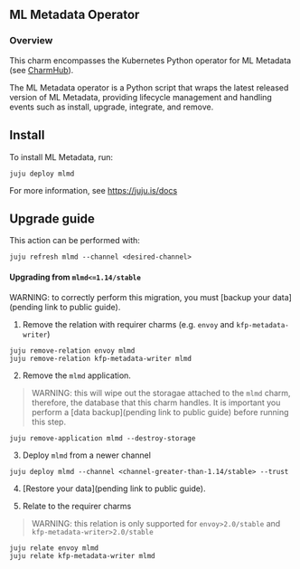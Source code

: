 ## ML Metadata Operator

### Overview
This charm encompasses the Kubernetes Python operator for ML Metadata (see
[CharmHub](https://charmhub.io/?q=mlmd)).

The ML Metadata operator is a Python script that wraps the latest released version of ML
Metadata, providing lifecycle management and handling events such as install, upgrade,
integrate, and remove.

## Install

To install ML Metadata, run:

    juju deploy mlmd

For more information, see https://juju.is/docs

## Upgrade guide

This action can be performed with:

```
juju refresh mlmd --channel <desired-channel>
```

#### Upgrading from `mlmd<=1.14/stable`

WARNING: to correctly perform this migration, you must [backup your data](pending link to public guide).

1. Remove the relation with requirer charms (e.g. `envoy` and `kfp-metadata-writer`)

```
juju remove-relation envoy mlmd
juju remove-relation kfp-metadata-writer mlmd
```

2. Remove the `mlmd` application.

> WARNING: this will wipe out the storagae attached to the `mlmd` charm, therefore, the database
that this charm handles. It is important you perform a [data backup](pending link to public guide) before
running this step.

```
juju remove-application mlmd --destroy-storage
```

3. Deploy `mlmd` from a newer channel

```
juju deploy mlmd --channel <channel-greater-than-1.14/stable> --trust
```

4. [Restore your data](pending link to public guide).

5. Relate to the requirer charms

> WARNING: this relation is only supported for `envoy>2.0/stable` and `kfp-metadata-writer>2.0/stable`

```
juju relate envoy mlmd
juju relate kfp-metadata-writer mlmd
```
